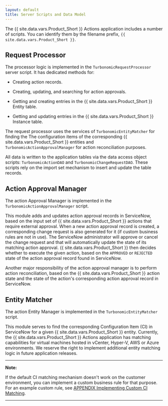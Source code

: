 ```yaml
---
layout: default
title: Server Scripts and Data Model
---
```


The {{ site.data.vars.Product_Short }} Actions application includes 
a number of scripts. You can identify them by the filename prefix, 
`{{ site.data.vars.Product_Short }}`.


## Request Processor

The processor logic is implemented in the 
`TurbonomicRequestProcessor` server script. It has dedicated methods for:

- Creating action records.

- Creating, updating, and searching for action approvals.

- Getting and creating entries in the {{ site.data.vars.Product_Short }} Entity table.

- Getting and updating entries in the {{ site.data.vars.Product_Short }} Instance table.

The request processor uses the services of `TurbonomicEntityMatcher` for finding the 
The configuration items of the corresponding {{ site.data.vars.Product_Short }} entities 
and `TurbonomicActionApprovalManager` for action reconciliation purposes. 

All data is 
written to the application tables via the data access object scripts: 
`TurbonomicActionDAO` and `TurbonomicChangeRequestDAO`. These scripts rely 
on the import set mechanism to insert and update the table records.

## Action Approval Manager

The action Approval Manager is implemented in the `TurbonomicActionApprovalManager` script. 

This module adds and updates action approval records in ServiceNow, based on the input set of 
{{ site.data.vars.Product_Short }} actions that require external approval. When a new action 
approval record is created, a corresponding change request is also generated for it (if 
custom business rules are not in use). The ServiceNow administrator will approve or cancel 
the change request and that will automatically update the state of its matching action approval. 
{{ site.data.vars.Product_Short }} then decides whether to execute the given action, based on 
the `APPROVED` or `REJECTED` state of the action approval record found in ServiceNow.

Another major responsibility of the action approval manager is to perform action 
reconciliation, based on the {{ site.data.vars.Product_Short }} action state and the state 
of the action's corresponding action approval record in ServiceNow.

## Entity Matcher

The action Entity Manager is implemented in the `TurbonomicEntityMatcher` script. 

This module serves to find the corresponding Configuration Item (CI) in ServiceNow for a given 
{{ site.data.vars.Product_Short }} entity. Currently, the {{ site.data.vars.Product_Short }} Actions 
application has matching capabilities for virtual machines hosted in vCenter, Hyper-V, AWS or 
Azure environments. We reserve the right to implement additional entity matching logic 
in future application releases.

---
**Note:**

If the default CI matching mechanism doesn't work on the customer environment, you can implement 
a custom business rule for that purpose. For an example custom rule,
see [APPENDIX Implementing Custom CI Matching](/page/TechDetails/Custom_CI_Matching.html).

---









